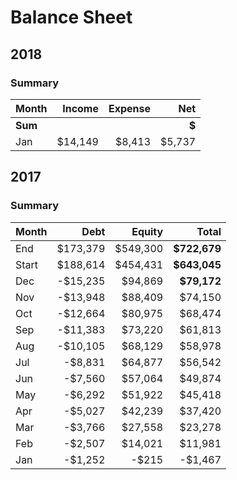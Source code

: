 # Balance Sheet

## 2018

### Summary

| Month   |  Income | Expense |    Net |
| ------- | ------: | ------: | -----: |
| **Sum** |         |         |  **$** |
| Jan     | $14,149 |  $8,413 | $5,737 |


## 2017

### Summary

| Month |     Debt |   Equity |        Total |
| ----- | -------: | -------: | -----------: |
| End   | $173,379 | $549,300 | **$722,679** |
| Start | $188,614 | $454,431 | **$643,045** |
| Dec   | -$15,235 |  $94,869 |  **$79,172** |
| Nov   | -$13,948 |  $88,409 |      $74,150 |
| Oct   | -$12,664 |  $80,975 |      $68,474 |
| Sep   | -$11,383 |  $73,220 |      $61,813 |
| Aug   | -$10,105 |  $68,129 |      $58,978 |
| Jul   |  -$8,831 |  $64,877 |      $56,542 |
| Jun   |  -$7,560 |  $57,064 |      $49,874 |
| May   |  -$6,292 |  $51,922 |      $45,418 |
| Apr   |  -$5,027 |  $42,239 |      $37,420 |
| Mar   |  -$3,766 |  $27,558 |      $23,278 |
| Feb   |  -$2,507 |  $14,021 |      $11,981 |
| Jan   |  -$1,252 |    -$215 |      -$1,467 |
